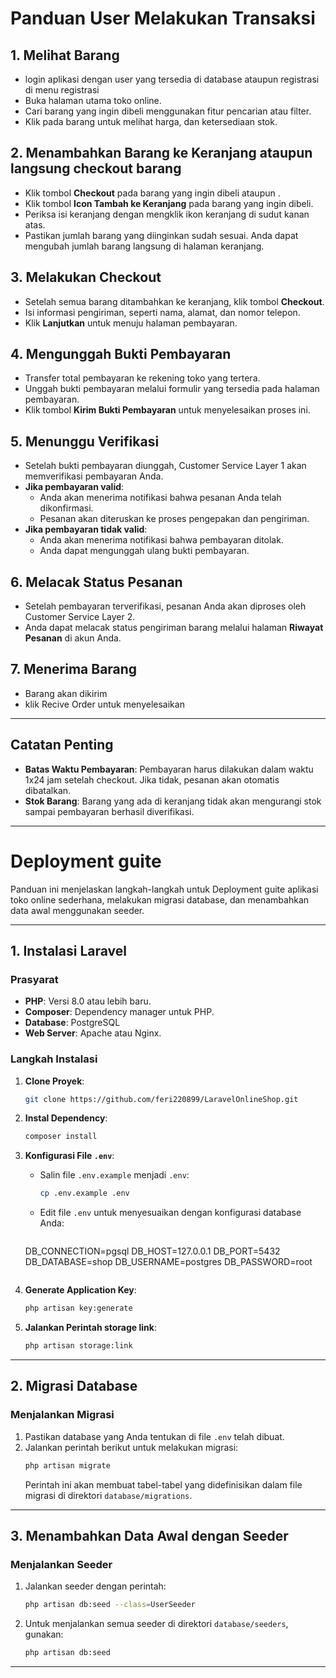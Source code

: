# Panduan User Melakukan Transaksi

## 1. Melihat Barang
- login aplikasi dengan user yang tersedia di database ataupun registrasi di menu registrasi
- Buka halaman utama toko online.
- Cari barang yang ingin dibeli menggunakan fitur pencarian atau filter.
- Klik pada barang untuk melihat  harga, dan ketersediaan stok.

## 2. Menambahkan Barang ke Keranjang ataupun langsung checkout barang
- Klik tombol **Checkout** pada barang yang ingin dibeli ataupun .
- Klik tombol **Icon Tambah ke Keranjang** pada barang yang ingin dibeli.
- Periksa isi keranjang dengan mengklik ikon keranjang di sudut kanan atas.
- Pastikan jumlah barang yang diinginkan sudah sesuai. Anda dapat mengubah jumlah barang langsung di halaman keranjang.

## 3. Melakukan Checkout
- Setelah semua barang ditambahkan ke keranjang, klik tombol **Checkout**.
- Isi informasi pengiriman, seperti nama, alamat, dan nomor telepon.
- Klik **Lanjutkan** untuk menuju halaman pembayaran.

## 4. Mengunggah Bukti Pembayaran
- Transfer total pembayaran ke rekening toko yang tertera.
- Unggah bukti pembayaran melalui formulir yang tersedia pada halaman pembayaran.
- Klik tombol **Kirim Bukti Pembayaran** untuk menyelesaikan proses ini.

## 5. Menunggu Verifikasi
- Setelah bukti pembayaran diunggah, Customer Service Layer 1 akan memverifikasi pembayaran Anda.
- **Jika pembayaran valid**:
  - Anda akan menerima notifikasi bahwa pesanan Anda telah dikonfirmasi.
  - Pesanan akan diteruskan ke proses pengepakan dan pengiriman.
- **Jika pembayaran tidak valid**:
  - Anda akan menerima notifikasi bahwa pembayaran ditolak.
  - Anda dapat mengunggah ulang bukti pembayaran.

## 6. Melacak Status Pesanan
- Setelah pembayaran terverifikasi, pesanan Anda akan diproses oleh Customer Service Layer 2.
- Anda dapat melacak status pengiriman barang melalui halaman **Riwayat Pesanan** di akun Anda.

## 7. Menerima Barang
- Barang akan dikirim 
- klik Recive Order untuk menyelesaikan

---

## Catatan Penting
- **Batas Waktu Pembayaran**: Pembayaran harus dilakukan dalam waktu 1x24 jam setelah checkout. Jika tidak, pesanan akan otomatis dibatalkan.
- **Stok Barang**: Barang yang ada di keranjang tidak akan mengurangi stok sampai pembayaran berhasil diverifikasi.

---

# Deployment guite 
Panduan ini menjelaskan langkah-langkah untuk Deployment guite aplikasi toko online sederhana, melakukan migrasi database, dan menambahkan data awal menggunakan seeder.

---

## 1. Instalasi Laravel
### Prasyarat
- **PHP**: Versi 8.0 atau lebih baru.
- **Composer**: Dependency manager untuk PHP.
- **Database**: PostgreSQL
- **Web Server**: Apache atau Nginx.

### Langkah Instalasi
1. **Clone Proyek**:
   ```bash
   git clone https://github.com/feri220899/LaravelOnlineShop.git
   ```
2. **Instal Dependency**:
   ```bash
   composer install
   ```
3. **Konfigurasi File `.env`**:
   - Salin file `.env.example` menjadi `.env`:
     ```bash
     cp .env.example .env
     ```
   - Edit file `.env` untuk menyesuaikan dengan konfigurasi database Anda:
     ```env
    DB_CONNECTION=pgsql
    DB_HOST=127.0.0.1
    DB_PORT=5432
    DB_DATABASE=shop
    DB_USERNAME=postgres
    DB_PASSWORD=root
     ```
4. **Generate Application Key**:
   ```bash
   php artisan key:generate
   ```

5. **Jalankan Perintah storage link**:
   ```bash
   php artisan storage:link
---

## 2. Migrasi Database
### Menjalankan Migrasi
1. Pastikan database yang Anda tentukan di file `.env` telah dibuat.
2. Jalankan perintah berikut untuk melakukan migrasi:
   ```bash
   php artisan migrate
   ```
   Perintah ini akan membuat tabel-tabel yang didefinisikan dalam file migrasi di direktori `database/migrations`.

---

## 3. Menambahkan Data Awal dengan Seeder

### Menjalankan Seeder
1. Jalankan seeder dengan perintah:
   ```bash
   php artisan db:seed --class=UserSeeder
   ```
2. Untuk menjalankan semua seeder di direktori `database/seeders`, gunakan:
   ```bash
   php artisan db:seed
   ```

---

